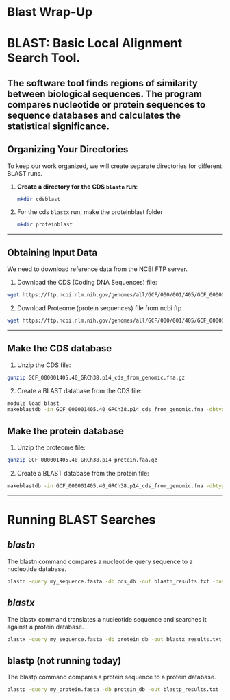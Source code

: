 # Blast Wrap-Up
# BLAST: Basic Local Alignment Search Tool.
The software tool finds regions of similarity between biological sequences. The program compares nucleotide or protein sequences to sequence databases and calculates the statistical significance.
---
## **Organizing Your Directories**
To keep our work organized, we will create separate directories for different BLAST runs.

1. **Create a directory for the CDS `blastn` run**:
   ```bash
   mkdir cdsblast


2. For the cds `blastx` run, make the proteinblast folder
   ```bash
   mkdir proteinblast

---
## Obtaining Input Data
We need to download reference data from the NCBI FTP server.

1. Download the CDS (Coding DNA Sequences) file:
``` bash
wget https://ftp.ncbi.nlm.nih.gov/genomes/all/GCF/000/001/405/GCF_000001405.40_GRCh38.p14/GCF_000001405.40_GRCh38.p14_cds_from_genomic.fna.gz
```

2. Download Proteome (protein sequences) file from ncbi ftp
``` bash
wget https://ftp.ncbi.nlm.nih.gov/genomes/all/GCF/000/001/405/GCF_000001405.40_GRCh38.p14/GCF_000001405.40_GRCh38.p14_protein.faa.gz
```
---
## Make the CDS database
1. Unzip the CDS file:
``` bash
gunzip GCF_000001405.40_GRCh38.p14_cds_from_genomic.fna.gz
```
2. Create a BLAST database from the CDS file:
``` bash
module load blast
makeblastdb -in GCF_000001405.40_GRCh38.p14_cds_from_genomic.fna -dbtype nucl -out cds_db
```
## Make the protein database
1. Unzip the proteome file:
``` bash
gunzip GCF_000001405.40_GRCh38.p14_protein.faa.gz
```
2. Create a BLAST database from the protein file:
``` bash
makeblastdb -in GCF_000001405.40_GRCh38.p14_cds_from_genomic.fna -dbtype prot -out protein_db
```
---
# Running BLAST Searches

## *blastn*
The blastn command compares a nucleotide query sequence to a nucleotide database.

``` bash
blastn -query my_sequence.fasta -db cds_db -out blastn_results.txt -outfmt 6
```

## *blastx*
The blastx command translates a nucleotide sequence and searches it against a protein database.
``` bash
blastx -query my_sequence.fasta -db protein_db -out blastx_results.txt -outfmt 6
```

## blastp (not running today)
The blastp command compares a protein sequence to a protein database.
``` bash
blastp -query my_protein.fasta -db protein_db -out blastp_results.txt -outfmt 6
```
